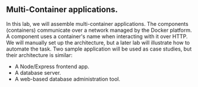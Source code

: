 ## Multi-Container applications.

In this lab, we will assemble multi-container applications. The components (containers) communicate over a network managed by the Docker platform. A component uses a container's name when interacting with it over HTTP. We will manually set up the architecture, but a later lab will illustrate how to automate the task. Two sample application will be used as case studies, but their architecture is similar:

+ A Node/Express frontend app.
+ A database server.
+ A web-based database administration tool.
